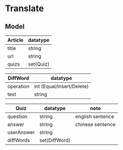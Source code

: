 # Translate

## Model


| Article | datatype |
|---|---|
| title | string |
| url | string |
| quizs | set(Quiz) |

| DiffWord | datatype |
|---|---|
| operation | int (Equal/Insert/Delete) |
| text | string |

| Quiz | datatype | note |
|---|---|---|
| question | string | english sentence |
| answer | string | chinese sentence |
| userAnswer | string | |
| diffWords | set(DiffWord) | |





